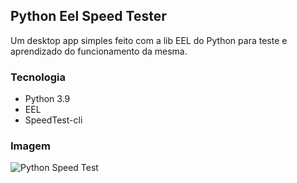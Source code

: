 ## Python Eel Speed Tester

Um desktop app simples feito com a lib EEL do Python para teste e aprendizado do funcionamento da mesma.

### Tecnologia

- Python 3.9
- EEL
- SpeedTest-cli

### Imagem
![Python Speed Test ](https://i.imgur.com/KEJDAml.png "Python Speed Test ")